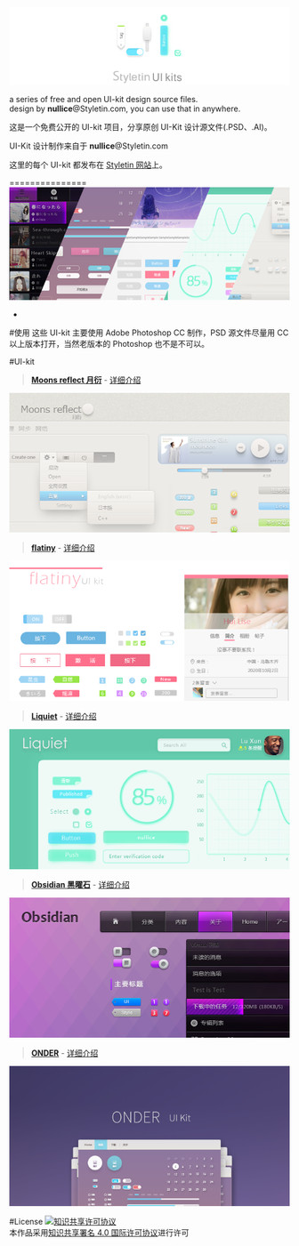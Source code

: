 
![](https://github.com/nullice/Styletin_UIkits/blob/master/Cover/LOGO_700w2.png)

a series of free and open UI-kit design source files.<br>
design by **nullice**@Styletin.com, you can use that in anywhere.

这是一个免费公开的 UI-kit 项目，分享原创 UI-Kit 设计源文件(.PSD、.AI)。

UI-Kit 设计制作来自于 **nullice**@Styletin.com

这里的每个 UI-kit 都发布在 [Styletin 网站](http://styletin.com/)上。

===============
![](https://github.com/nullice/Styletin_UIkits/raw/master/Cover/ccby_.png)

-
#使用
这些 UI-kit 主要使用 Adobe Photoshop CC 制作，PSD 源文件尽量用 CC 以上版本打开，当然老版本的 Photoshop 也不是不可以。



#UI-kit
> [**Moons reflect 月衍**](https://github.com/nullice/Styletin_UIkits/tree/master/UIkit_Moons_reflect_%E6%9C%88%E8%A1%8D) - [详细介绍](http://styletin.com/archives/324)

![](https://github.com/nullice/Styletin_UIkits/raw/master/UIkit_Moons_reflect_%E6%9C%88%E8%A1%8D/cover.png)

> [**flatiny**](https://github.com/nullice/Styletin_UIkits/tree/master/UIkit_flatiny) - [详细介绍](http://styletin.com/archives/379)

![](https://github.com/nullice/Styletin_UIkits/raw/master/UIkit_flatiny/cover.png)

> [**Liquiet**](https://github.com/nullice/Styletin_UIkits/tree/master/UIkit_Liquiet) - [详细介绍](http://styletin.com/archives/379)

![](https://github.com/nullice/Styletin_UIkits/raw/master/UIkit_Liquiet/cover.png)

> [**Obsidian 黑曜石**](https://github.com/nullice/Styletin_UIkits/tree/master/UIkit_Obsidian_%E9%BB%91%E6%9B%9C%E7%9F%B3) - [详细介绍](http://styletin.com/archives/264)

![](https://github.com/nullice/Styletin_UIkits/raw/master/UIkit_Obsidian_%E9%BB%91%E6%9B%9C%E7%9F%B3/cover.png)

> [**ONDER**](https://github.com/nullice/Styletin_UIkits/tree/master/UIkit_ONDER) - [详细介绍](http://styletin.com/archives/374)

![](https://github.com/nullice/Styletin_UIkits/raw/master/UIkit_ONDER/cover.png)


#License
<a rel="license" href="http://creativecommons.org/licenses/by/4.0/"><img alt="知识共享许可协议" style="border-width:0" src="https://i.creativecommons.org/l/by/4.0/88x31.png" /></a><br />本作品采用<a rel="license" href="http://creativecommons.org/licenses/by/4.0/">知识共享署名 4.0 国际许可协议</a>进行许可
